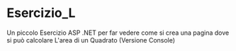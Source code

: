 # Esercizio_L
Un piccolo Esercizio ASP .NET per far vedere come si crea una pagina dove si può calcolare L'area di un Quadrato (Versione Console)
